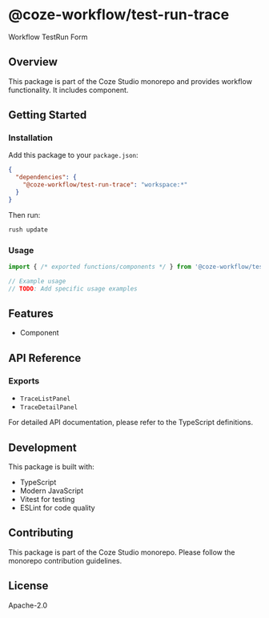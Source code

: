 # @coze-workflow/test-run-trace

Workflow TestRun Form

## Overview

This package is part of the Coze Studio monorepo and provides workflow functionality. It includes component.

## Getting Started

### Installation

Add this package to your `package.json`:

```json
{
  "dependencies": {
    "@coze-workflow/test-run-trace": "workspace:*"
  }
}
```

Then run:

```bash
rush update
```

### Usage

```typescript
import { /* exported functions/components */ } from '@coze-workflow/test-run-trace';

// Example usage
// TODO: Add specific usage examples
```

## Features

- Component

## API Reference

### Exports

- `TraceListPanel`
- `TraceDetailPanel`


For detailed API documentation, please refer to the TypeScript definitions.

## Development

This package is built with:

- TypeScript
- Modern JavaScript
- Vitest for testing
- ESLint for code quality

## Contributing

This package is part of the Coze Studio monorepo. Please follow the monorepo contribution guidelines.

## License

Apache-2.0
